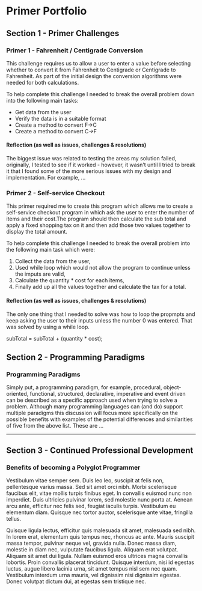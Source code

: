# Primer Portfolio

## Section 1 - Primer Challenges
### Primer 1 - Fahrenheit / Centigrade Conversion
This challenge requires us to allow a user to enter a value before selecting whether to convert it from Fahrenheit to Centigrade or Centigrade to Fahrenheit.  As part of the initial design the conversion algorithms were needed for both calculations. 

To help complete this challenge I needed to break the overall problem down into the following main tasks: 
* Get data from the user
* Verify the data is in a suitable format
* Create a method to convert F->C
* Create a method to convert C->F
 
#### Reflection (as well as issues, challenges & resolutions)
The biggest issue was related to testing the areas my solution failed, originally, I tested to see if it worked - however, it wasn’t until I tried to break it that I found some of the more serious issues with my design and implementation.  For example, ...

### Primer 2 - Self-service Checkout
This primer required me to create this program which allows me to create a self-service checkout program in which ask the user to enter the number of items and their cost.The program should then calculate the sub total and apply a fixed shopping tax on it and then add those two values together to display the total amount.

To help complete this challenge I needed to break the overall problem into the following main task which were:

1. Collect the data from the user,
2. Used while loop which would not allow the program to continue unless the imputs are valid,
3. Calculate the quantity * cost for each items,
4. Finally add up all the values together and calculate the tax for a total.

#### Reflection (as well as issues, challenges & resolutions)

The only one thing that I needed to solve was how to loop the propmpts and keep asking the user to their inputs unless the number 0 was entered.
That was solved by using a while loop.

subTotal = subTotal + (quantity * cost);
































## Section 2 - Programming Paradigms
### Programming Paradigms
Simply put, a programming paradigm, for example, procedural, object-oriented, functional, structured, declarative, imperative and event driven can be described as a specific approach used when trying to solve a problem.  Although many programming languages can (and do) support multiple paradigms this discussion will focus more specifically on the possible benefits with examples of the potential differences and similarities of five from the above list. These are ...

---
## Section 3 - Continued Professional Development
### Benefits of becoming a Polyglot Programmer
Vestibulum vitae semper sem. Duis leo leo, suscipit at felis non, pellentesque varius massa. Sed sit amet orci nibh. Morbi scelerisque faucibus elit, vitae mollis turpis finibus eget. In convallis euismod nunc non imperdiet. Duis ultricies pulvinar lorem, sed molestie nunc porta at. Aenean arcu ante, efficitur nec felis sed, feugiat iaculis turpis. Vestibulum eu elementum diam. Quisque nec tortor auctor, scelerisque ante vitae, fringilla tellus.

Quisque ligula lectus, efficitur quis malesuada sit amet, malesuada sed nibh. In lorem erat, elementum quis tempus nec, rhoncus ac ante. Mauris suscipit massa tempor, pulvinar neque vel, gravida nulla. Donec massa diam, molestie in diam nec, vulputate faucibus ligula. Aliquam erat volutpat. Aliquam sit amet dui ligula. Nullam euismod eros ultrices magna convallis lobortis. Proin convallis placerat tincidunt. Quisque interdum, nisi id egestas luctus, augue libero lacinia urna, sit amet tempus nisl sem nec quam. Vestibulum interdum urna mauris, vel dignissim nisi dignissim egestas. Donec volutpat dictum dui, at egestas sem tristique nec.
